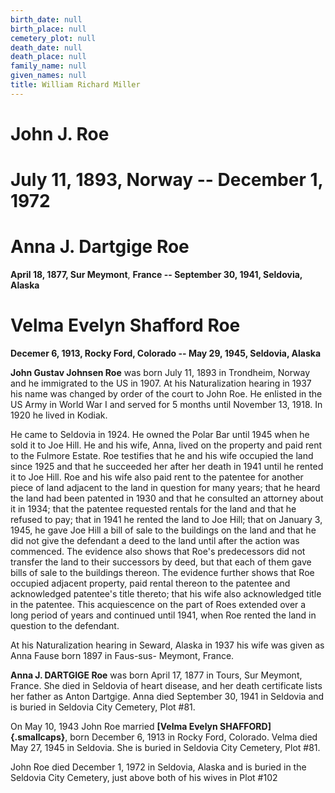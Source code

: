 ```yaml
---
birth_date: null
birth_place: null
cemetery_plot: null
death_date: null
death_place: null
family_name: null
given_names: null
title: William Richard Miller
---
```


# John J. Roe

# July 11, 1893, Norway -- December 1, 1972

# Anna J. Dartgige Roe

**April 18, 1877, Sur Meymont**, **France -- September 30, 1941,
Seldovia, Alaska**

# Velma Evelyn Shafford Roe

**Decemer 6, 1913, Rocky Ford, Colorado -- May 29, 1945, Seldovia,
Alaska**

**John Gustav Johnsen Roe** was born July 11, 1893 in
Trondheim, Norway and he immigrated to the US in 1907. At his
Naturalization hearing in 1937 his name was changed by order of the
court to John Roe. He enlisted in the US Army in World War I and served
for 5 months until November 13, 1918. In 1920 he lived in Kodiak.

He came to Seldovia in 1924. He owned the Polar Bar until 1945 when he
sold it to Joe Hill. He and his wife, Anna, lived on the property and
paid rent to the Fulmore Estate. Roe testifies that he and his wife
occupied the land since 1925 and that he succeeded her after her death
in 1941 until he rented it to Joe Hill. Roe and his wife also paid rent
to the patentee for another piece of land adjacent to the land in
question for many years; that he heard the land had been patented in
1930 and that he consulted an attorney about it in 1934; that the
patentee requested rentals for the land and that he refused to pay; that
in 1941 he rented the land to Joe Hill; that on January 3, 1945, he gave
Joe Hill a bill of sale to the buildings on the land and that he did not
give the defendant a deed to the land until after the action was
commenced. The evidence also shows that Roe\'s predecessors did not
transfer the land to their successors by deed, but that each of them
gave bills of sale to the buildings thereon. The evidence further shows
that Roe occupied adjacent property, paid rental thereon to the patentee
and acknowledged patentee\'s title thereto; that his wife also
acknowledged title in the patentee. This acquiescence on the part of
Roes extended over a long period of years and continued until 1941, when
Roe rented the land in question to the defendant.

At his Naturalization hearing in Seward, Alaska in 1937 his wife was
given as Anna Fause born 1897 in Faus-sus- Meymont, France.

**Anna J. DARTGIGE Roe** was born April 17, 1877 in Tours,
Sur Meymont, France. She died in Seldovia of heart disease, and her
death certificate lists her father as Anton Dartgige. Anna died
September 30, 1941 in Seldovia and is buried in Seldovia City Cemetery,
Plot \#81.

On May 10, 1943 John Roe married **[Velma Evelyn
SHAFFORD]{.smallcaps}**, born December 6, 1913 in Rocky Ford, Colorado.
Velma died May 27, 1945 in Seldovia. She is buried in Seldovia City
Cemetery, Plot \#81.

John Roe died December 1, 1972 in Seldovia, Alaska and is buried in the
Seldovia City Cemetery, just above both of his wives in Plot \#102
